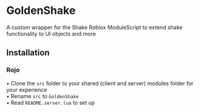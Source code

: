 # GoldenShake
A custom wrapper for the Shake Roblox ModuleScript to extend shake functionality to UI objects and more

## Installation
### Rojo
• Clone the `src` folder to your shared (client and server) modules folder for your experience
<br>
• Rename `src` to `GoldenShake`
<br>
• Read `README.server.lua` to set up
